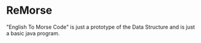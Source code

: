 # ReMorse
"English To Morse Code" is just a prototype of the Data Structure and is just a basic java program.
